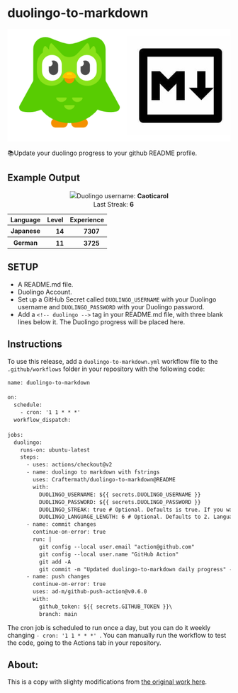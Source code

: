 # duolingo-to-markdown

![cover](cover.png)

📚Update your duolingo progress to your github README profile.

## Example Output

<!-- duolingo -->
<p align="center"><img src="https://d35aaqx5ub95lt.cloudfront.net/images/dc30aa15cf53a51f7b82e6f3b7e63c68.svg">Duolingo username: <strong> Caoticarol </strong> </br>Last Streak: <strong> 6</strong> <img width="20.5px" height="15.5px" src="https://d35aaqx5ub95lt.cloudfront.net/vendor/398e4298a3b39ce566050e5c041949ef.svg"></br><table align="center"><tr><th>Language</th><th>Level</th><th>Experience</th></tr><tr><th>Japanese </th><th><span><img width="20.5px" height="15.5px" src=                "https://d35aaqx5ub95lt.cloudfront.net/vendor/b3ede3d53c932ee30d981064671c8032.svg"                ><span>14</span></span></th><th><span><img width="20.5px" height="15.5px" src=                "https://d35aaqx5ub95lt.cloudfront.net/images/profile/01ce3a817dd01842581c3d18debcbc46.svg"                ><span >7307</span></span></th></tr><tr><th>German </th><th><span><img width="20.5px" height="15.5px" src=                "https://d35aaqx5ub95lt.cloudfront.net/vendor/b3ede3d53c932ee30d981064671c8032.svg"                ><span>11</span></span></th><th><span><img width="20.5px" height="15.5px" src=                "https://d35aaqx5ub95lt.cloudfront.net/images/profile/01ce3a817dd01842581c3d18debcbc46.svg"                ><span >3725</span></span></th></tr></table></p> 


## SETUP
* A README.md file.
* Duolingo Account.
* Set up a GitHub Secret called  ```DUOLINGO_USERNAME``` with your Duolingo username and  ```DUOLINGO_PASSWORD``` with your Duolingo password.
* Add a ```<!-- duolingo -->``` tag in your README.md file, with three blank lines below it. The Duolingo progress will be placed here.

## Instructions


To use this release, add a ```duolingo-to-markdown.yml``` workflow file to the ```.github/workflows``` folder in your repository with the following code:

```diff
name: duolingo-to-markdown

on:
  schedule:
    - cron: '1 1 * * *'
  workflow_dispatch:

jobs:
  duolingo:
    runs-on: ubuntu-latest
    steps:
      - uses: actions/checkout@v2
      - name: duolingo to markdown with fstrings
        uses: Craftermath/duolingo-to-markdown@README
        with:
          DUOLINGO_USERNAME: ${{ secrets.DUOLINGO_USERNAME }}
          DUOLINGO_PASSWORD: ${{ secrets.DUOLINGO_PASSWORD }}
          DUOLINGO_STREAK: true # Optional. Defaults is true. If you want to include your last streak on Duolingo.
          DUOLINGO_LANGUAGE_LENGTH: 6 # Optional. Defaults to 2. Language you want to show (are sort of higher experience to lower).
      - name: commit changes
        continue-on-error: true
        run: |
          git config --local user.email "action@github.com"
          git config --local user.name "GitHub Action"
          git add -A
          git commit -m "Updated duolingo-to-markdown daily progress" -a
      - name: push changes
        continue-on-error: true
        uses: ad-m/github-push-action@v0.6.0
        with:
          github_token: ${{ secrets.GITHUB_TOKEN }}\
          branch: main
```          
The cron job is scheduled to run once a day, but you can do it weekly changing  ```- cron: '1 1 * * *' ```. You can manually run the workflow to test the code, going to the Actions tab in your repository.
          
## About:   
This is a copy with slighty modifications from [the original work here](https://github.com/diegoaichele/duolingo-to-markdown).

